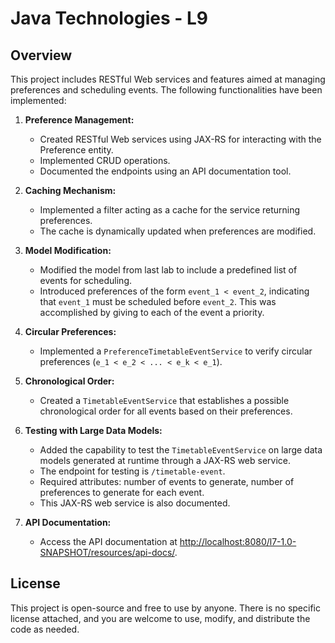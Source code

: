 # Java Technologies - L9

## Overview

This project includes RESTful Web services and features aimed at managing preferences and scheduling events. The following functionalities have been implemented:

1. **Preference Management:**
   - Created RESTful Web services using JAX-RS for interacting with the Preference entity.
   - Implemented CRUD operations.
   - Documented the endpoints using an API documentation tool.
   
2. **Caching Mechanism:**
   - Implemented a filter acting as a cache for the service returning preferences.
   - The cache is dynamically updated when preferences are modified.

3. **Model Modification:**
   - Modified the model from last lab to include a predefined list of events for scheduling.
   - Introduced preferences of the form `event_1 < event_2`, indicating that `event_1` must be scheduled before `event_2`. This was accomplished by giving to each of the event a priority.

4. **Circular Preferences:**
   - Implemented a `PreferenceTimetableEventService` to verify circular preferences (`e_1 < e_2 < ... < e_k < e_1`).

5. **Chronological Order:**
   - Created a `TimetableEventService` that establishes a possible chronological order for all events based on their preferences.

6. **Testing with Large Data Models:**
   - Added the capability to test the `TimetableEventService` on large data models generated at runtime through a JAX-RS web service.
   - The endpoint for testing is `/timetable-event`.
   - Required attributes: number of events to generate, number of preferences to generate for each event.
   - This JAX-RS web service is also documented.

7. **API Documentation:**
   - Access the API documentation at [http://localhost:8080/l7-1.0-SNAPSHOT/resources/api-docs/](http://localhost:8080/l7-1.0-SNAPSHOT/resources/api-docs/).

## License

This project is open-source and free to use by anyone. There is no specific license attached, and you are welcome to use, modify, and distribute the code as needed.

